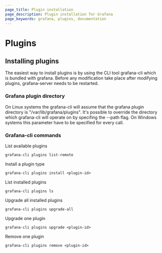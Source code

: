 ```yaml
---
page_title: Plugin installation
page_description: Plugin installation for Grafana
page_keywords: grafana, plugins, documentation
---
```


# Plugins

## Installing plugins

The easiest way to install plugins is by using the CLI tool grafana-cli which is bundled with grafana. Before any modification take place after modifying plugins, grafana-server needs to be restarted.

### Grafana plugin directory
On Linux systems the grafana-cli will assume that the grafana plugin directory is "/var/lib/grafana/plugins". It's possible to override the directory which grafana-cli will operate on by specifing the --path flag. On Windows systems this parameter have to be specified for every call.

### Grafana-cli commands

List available plugins
```
grafana-cli plugins list-remote
```

Install a plugin type
```
grafana-cli plugins install <plugin-id>
```

List installed plugins
```
grafana-cli plugins ls
```

Upgrade all installed plugins
```
grafana-cli plugins upgrade-all
```

Upgrade one plugin
```
grafana-cli plugins upgrade <plugin-id>
```

Remove one plugin
```
grafana-cli plugins remove <plugin-id>
```

